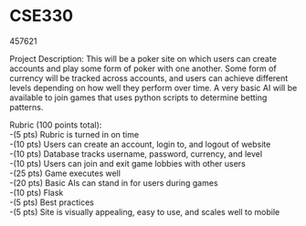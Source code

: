 # CSE330
457621

Project Description: This will be a poker site on which users can create accounts and play some form of poker with one another. Some form of currency will be tracked across accounts, and users can achieve different levels depending on how well they perform over time. A very basic AI will be available to join games that uses python scripts to determine betting patterns.


Rubric (100 points total):  
-(5 pts) Rubric is turned in on time  
-(10 pts) Users can create an account, login to, and logout of website  
-(10 pts) Database tracks username, password, currency, and level  
-(10 pts) Users can join and exit game lobbies with other users  
-(25 pts) Game executes well  
-(20 pts) Basic AIs can stand in for users during games  
-(10 pts) Flask  
-(5 pts) Best practices  
-(5 pts) Site is visually appealing, easy to use, and scales well to mobile  
